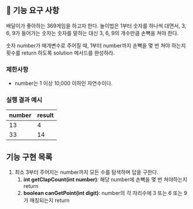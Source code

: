 ## 🚀 기능 요구 사항

배달이가 좋아하는 369게임을 하고자 한다. 놀이법은 1부터 숫자를 하나씩 대면서, 3, 6, 9가 들어가는 숫자는 숫자를 말하는 대신 3, 6, 9의 개수만큼 손뼉을 쳐야 한다.

숫자 number가 매개변수로 주어질 때, 1부터 number까지 손뼉을 몇 번 쳐야 하는지 횟수를 return 하도록 solution 메서드를 완성하라.

### 제한사항

- number는 1 이상 10,000 이하인 자연수이다.

### 실행 결과 예시

| number | result |
| --- | --- |
| 13 | 4 |
| 33 | 14 |

## 기능 구현 목록
1. 최소 3부터 주어지는 number까지 모든 수를 탐색하며 답을 구한다.
   1. **int getClapCount(int number)**: 해당 number에 손뼉을 몇 번 쳐야하는지 return
   2. **boolean canGetPoint(int digit)**: number의 각 자리수에 3 또는 6 또는 9가 매칭되는지 return